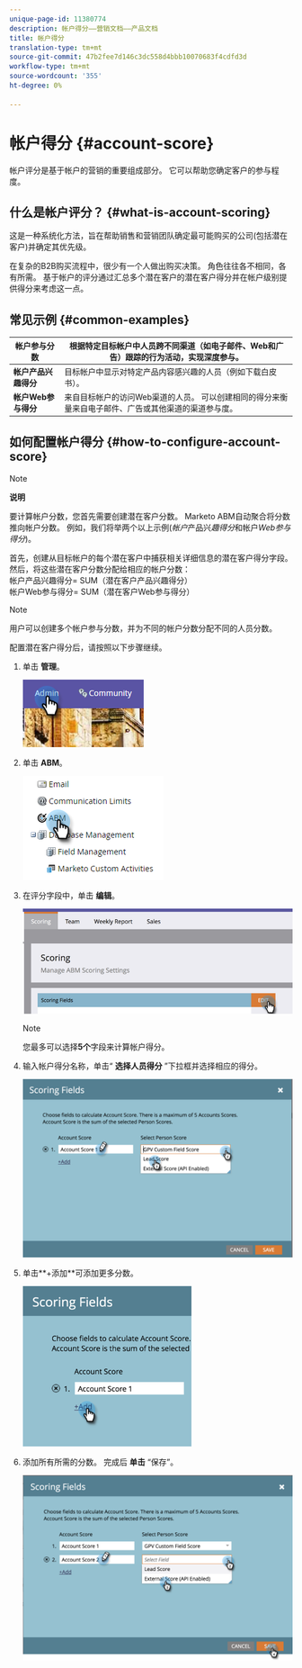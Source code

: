 ```yaml
---
unique-page-id: 11380774
description: 帐户得分——营销文档——产品文档
title: 帐户得分
translation-type: tm+mt
source-git-commit: 47b2fee7d146c3dc558d4bbb10070683f4cdfd3d
workflow-type: tm+mt
source-wordcount: '355'
ht-degree: 0%

---
```



# 帐户得分 {#account-score}

帐户评分是基于帐户的营销的重要组成部分。 它可以帮助您确定客户的参与程度。

## 什么是帐户评分？ {#what-is-account-scoring}

这是一种系统化方法，旨在帮助销售和营销团队确定最可能购买的公司(包括潜在客户)并确定其优先级。

在复杂的B2B购买流程中，很少有一个人做出购买决策。 角色往往各不相同，各有所需。 基于帐户的评分通过汇总多个潜在客户的潜在客户得分并在帐户级别提供得分来考虑这一点。

## 常见示例 {#common-examples}

| **帐户参与分数** | 根据特定目标帐户中人员跨不同渠道（如电子邮件、Web和广告）跟踪的行为活动，实现深度参与。 |
|---|---|
| **帐户产品兴趣得分** | 目标帐户中显示对特定产品内容感兴趣的人员（例如下载白皮书）。 |
| **帐户Web参与得分** | 来自目标帐户的访问Web渠道的人员。 可以创建相同的得分来衡量来自电子邮件、广告或其他渠道的渠道参与度。 |

## 如何配置帐户得分 {#how-to-configure-account-score}

>[!NOTE]
>
>**说明**
>
>要计算帐户分数，您首先需要创建潜在客户分数。 Marketo ABM自动聚合将分数推向帐户分数。 例如，我们将举两个以上示例(*帐户*产品兴&#x200B;*趣得分*&#x200B;和帐户&#x200B;*Web参与得分*)。
>
>首先，创建从目标帐户的每个潜在客户中捕获相关详细信息的潜在客户得分字段。\
>然后，将这些潜在客户分数分配给相应的帐户分数：\
>帐户产品兴趣得分= SUM（潜在客户产品兴趣得分）\
>帐户Web参与得分= SUM（潜在客户Web参与得分）

>[!NOTE]
>
>用户可以创建多个帐户参与分数，并为不同的帐户分数分配不同的人员分数。

配置潜在客户得分后，请按照以下步骤继续。

1. 单击 **管理**。

   ![](assets/one-1.png)

1. 单击 **ABM**。

   ![](assets/two-1.png)

1. 在评分字段中，单击 **编辑**。

   ![](assets/three-1.png)

   >[!NOTE]
   >
   >您最多可以选择**5个**字段来计算帐户得分。

1. 输入帐户得分名称，单击“ **选择人员得分** ”下拉框并选择相应的得分。

   ![](assets/four.png)

1. 单击**+添加**可添加更多分数。

   ![](assets/five.png)

1. 添加所有所需的分数。 完成后 **单击** “保存”。

   ![](assets/six.png)

